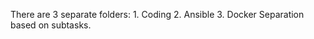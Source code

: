 There are 3 separate folders:
      1. Coding
      2. Ansible
      3. Docker
Separation based on subtasks.
